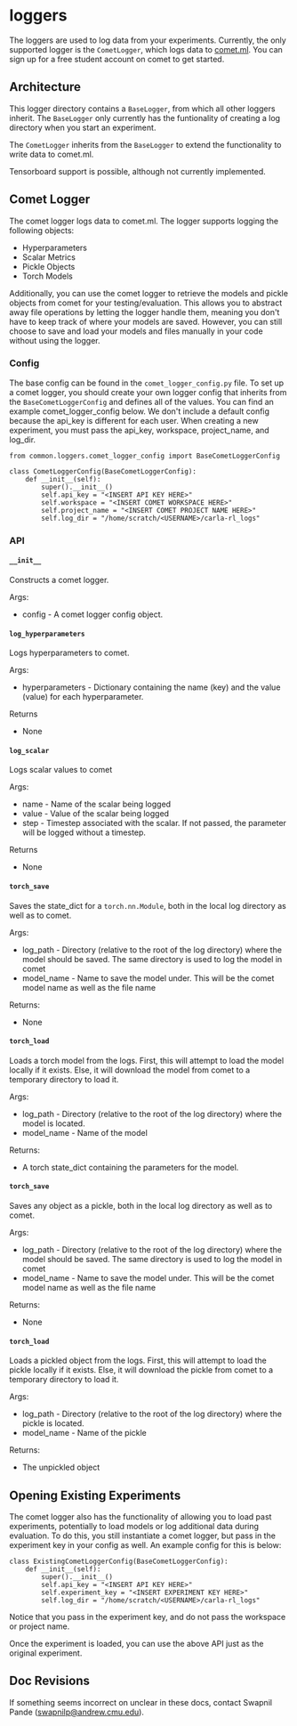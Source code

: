 # loggers
The loggers are used to log data from your experiments. Currently, the only supported logger is the `CometLogger`, which logs data to [comet.ml](https://www.comet.ml/). You can sign up for a free student account on comet to get started.

## Architecture
This logger directory contains a `BaseLogger`, from which all other loggers inherit. The `BaseLogger` only currently has the funtionality of creating a log directory when you start an experiment.

The `CometLogger` inherits from the `BaseLogger` to extend the functionality to write data to comet.ml.

Tensorboard support is possible, although not currently implemented.

## Comet Logger
The comet logger logs data to comet.ml. The logger supports logging the following objects:
* Hyperparameters
* Scalar Metrics
* Pickle Objects
* Torch Models

Additionally, you can use the comet logger to retrieve the models and pickle objects from comet for your testing/evaluation. This allows you to abstract away file operations by letting the logger handle them, meaning you don't have to keep track of where your models are saved. However, you can still choose to save and load your models and files manually in your code without using the logger.

### Config
The base config can be found in the `comet_logger_config.py` file. To set up a comet logger, you should create your own logger config that inherits from the `BaseCometLoggerConfig` and defines all of the values. You can find an example comet_logger_config below. We don't include a default config because the api_key is different for each user. When creating a new experiment, you must pass the api_key, workspace, project_name, and log_dir.

```
from common.loggers.comet_logger_config import BaseCometLoggerConfig

class CometLoggerConfig(BaseCometLoggerConfig):
    def __init__(self):
        super().__init__()
        self.api_key = "<INSERT API KEY HERE>"
        self.workspace = "<INSERT COMET WORKSPACE HERE>"
        self.project_name = "<INSERT COMET PROJECT NAME HERE>"
        self.log_dir = "/home/scratch/<USERNAME>/carla-rl_logs"

```
### API
#### `__init__`
Constructs a comet logger.

Args:
* config - A comet logger config object.

#### `log_hyperparameters`
Logs hyperparameters to comet.

Args:
* hyperparameters - Dictionary containing the name (key) and the value (value) for each hyperparameter.

Returns
* None

#### `log_scalar`
Logs scalar values to comet

Args:
* name - Name of the scalar being logged
* value - Value of the scalar being logged
* step - Timestep associated with the scalar. If not passed, the parameter will be logged without a timestep.


Returns
* None

#### `torch_save`
Saves the state_dict for a `torch.nn.Module`, both in the local log directory as well as to comet.

Args:
* log_path - Directory (relative to the root of the log directory) where the model should be saved. The same directory is used to log the model in comet
* model_name - Name to save the model under. This will be the comet model name as well as the file name

Returns:
* None

#### `torch_load`
Loads a torch model from the logs. First, this will attempt to load the model locally if it exists. Else, it will download the model from comet to a temporary directory to load it.

Args:
* log_path - Directory (relative to the root of the log directory) where the model is located.
* model_name - Name of the model

Returns:
* A torch state_dict containing the parameters for the model.

#### `torch_save`
Saves any object as a pickle, both in the local log directory as well as to comet.

Args:
* log_path - Directory (relative to the root of the log directory) where the model should be saved. The same directory is used to log the model in comet
* model_name - Name to save the model under. This will be the comet model name as well as the file name

Returns:
* None

#### `torch_load`
Loads a pickled object from the logs. First, this will attempt to load the pickle locally if it exists. Else, it will download the pickle from comet to a temporary directory to load it.

Args:
* log_path - Directory (relative to the root of the log directory) where the pickle is located.
* model_name - Name of the pickle

Returns:
* The unpickled object

## Opening Existing Experiments
The comet logger also has the functionality of allowing you to load past experiments, potentially to load models or log additional data during evaluation. To do this, you still instantiate a comet logger, but pass in the experiment key in your config as well. An example config for this is below:

```
class ExistingCometLoggerConfig(BaseCometLoggerConfig):
    def __init__(self):
        super().__init__()
        self.api_key = "<INSERT API KEY HERE>"
        self.experiment_key = "<INSERT EXPERIMENT KEY HERE>"
        self.log_dir = "/home/scratch/<USERNAME>/carla-rl_logs"
```

Notice that you pass in the experiment key, and do not pass the workspace or project name.

Once the experiment is loaded, you can use the above API just as the original experiment.



## Doc Revisions
If something seems incorrect on unclear in these docs, contact Swapnil Pande (swapnilp@andrew.cmu.edu).